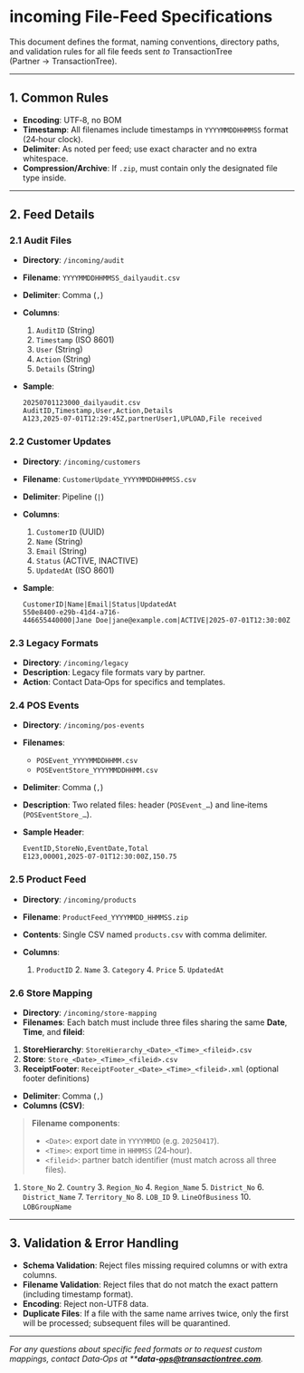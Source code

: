 # incoming File-Feed Specifications

This document defines the format, naming conventions, directory paths, and validation rules for all file feeds sent *to* TransactionTree (Partner → TransactionTree).

---

## 1. Common Rules

* **Encoding**: UTF‑8, no BOM
* **Timestamp**: All filenames include timestamps in `YYYYMMDDHHMMSS` format (24‑hour clock).
* **Delimiter**: As noted per feed; use exact character and no extra whitespace.
* **Compression/Archive**: If `.zip`, must contain only the designated file type inside.

---

## 2. Feed Details

### 2.1 Audit Files

* **Directory**: `/incoming/audit`
* **Filename**: `YYYYMMDDHHMMSS_dailyaudit.csv`
* **Delimiter**: Comma (`,`)
* **Columns**:

  1. `AuditID` (String)
  2. `Timestamp` (ISO 8601)
  3. `User` (String)
  4. `Action` (String)
  5. `Details` (String)
* **Sample**:

  ```csv
  20250701123000_dailyaudit.csv
  AuditID,Timestamp,User,Action,Details
  A123,2025-07-01T12:29:45Z,partnerUser1,UPLOAD,File received
  ```

### 2.2 Customer Updates

* **Directory**: `/incoming/customers`
* **Filename**: `CustomerUpdate_YYYYMMDDHHMMSS.csv`
* **Delimiter**: Pipeline (`|`)
* **Columns**:

  1. `CustomerID` (UUID)
  2. `Name` (String)
  3. `Email` (String)
  4. `Status` (ACTIVE, INACTIVE)
  5. `UpdatedAt` (ISO 8601)
* **Sample**:

  ```csv
  CustomerID|Name|Email|Status|UpdatedAt
  550e8400-e29b-41d4-a716-446655440000|Jane Doe|jane@example.com|ACTIVE|2025-07-01T12:30:00Z
  ```

### 2.3 Legacy Formats

* **Directory**: `/incoming/legacy`
* **Description**: Legacy file formats vary by partner.
* **Action**: Contact Data‑Ops for specifics and templates.

### 2.4 POS Events

* **Directory**: `/incoming/pos-events`
* **Filenames**:

  * `POSEvent_YYYYMMDDHHMM.csv`
  * `POSEventStore_YYYYMMDDHHMM.csv`
* **Delimiter**: Comma (`,`)
* **Description**: Two related files: header (`POSEvent_…`) and line‑items (`POSEventStore_…`).
* **Sample Header**:

  ```csv
  EventID,StoreNo,EventDate,Total
  E123,00001,2025-07-01T12:30:00Z,150.75
  ```

### 2.5 Product Feed

* **Directory**: `/incoming/products`
* **Filename**: `ProductFeed_YYYYMMDD_HHMMSS.zip`
* **Contents**: Single CSV named `products.csv` with comma delimiter.
* **Columns**:

  1. `ProductID` 2. `Name` 3. `Category` 4. `Price` 5. `UpdatedAt`

### 2.6 Store Mapping

* **Directory**: `/incoming/store-mapping`
* **Filenames**:
Each batch must include three files sharing the same **Date**, **Time**, and **fileid**:

1. **StoreHierarchy**: `StoreHierarchy_<Date>_<Time>_<fileid>.csv`
2. **Store**:            `Store_<Date>_<Time>_<fileid>.csv`
3. **ReceiptFooter**:    `ReceiptFooter_<Date>_<Time>_<fileid>.xml` (optional footer definitions)


* **Delimiter**: Comma (`,`)
* **Columns (CSV)**:

> **Filename components**:
>
> * `<Date>`: export date in `YYYYMMDD` (e.g. `20250417`).
> * `<Time>`: export time in `HHMMSS` (24‑hour).
> * `<fileid>`: partner batch identifier (must match across all three files).

  1. `Store_No` 2. `Country` 3. `Region_No` 4. `Region_Name` 5. `District_No` 6. `District_Name` 7. `Territory_No` 8. `LOB_ID` 9. `LineOfBusiness` 10. `LOBGroupName`

---

## 3. Validation & Error Handling

* **Schema Validation**: Reject files missing required columns or with extra columns.
* **Filename Validation**: Reject files that do not match the exact pattern (including timestamp format).
* **Encoding**: Reject non-UTF8 data.
* **Duplicate Files**: If a file with the same name arrives twice, only the first will be processed; subsequent files will be quarantined.

---

*For any questions about specific feed formats or to request custom mappings, contact Data‑Ops at \*\***data‑***[***ops@transactiontree.com***](mailto:ops@transactiontree.com)*.*
